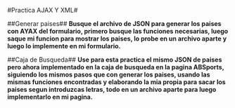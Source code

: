 #Practica AJAX Y XML#

##Generar paises##
**Busque el archivo de JSON para generar los paises con AYAX del formulario, primero busque las funciones necesarias, 
luego saque mi funcion para mostrar los paises, lo probe en un archivo aparte y luego lo implemente en mi formulario.**  

##Caja de Busqueda##
**Use para esta practica el mismo JSON de paises pero ahora implementado en la caja de busqueda en la pagina ABSports, siguiendo los mismos pasos 
que con generar los paises, usando las mismas funciones encontradas y elaborando la mia propia para sacar los paises segun introduzcas letras, todo 
en un archivo aparte para luego implementarlo en mi pagina.**
